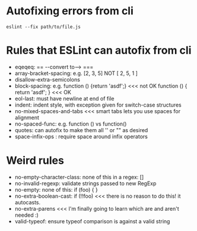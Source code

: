Autofixing errors from cli
==========================

    eslint --fix path/to/file.js


Rules that ESLint can autofix from cli
======================================
    
-   eqeqeq: ==   --convert to-->   ===
-   array-bracket-spacing: e.g. [2, 3, 5] NOT [ 2, 5, 1 ]
-   disallow-extra-semicolons
-   block-spacing: e.g. function () {return 'asdf';}   <<< not OK
												function () { return 'asdf'; } <<< OK
-   eol-last: must have newline at end of file
-   indent:  indent style, with exception given for switch-case structures
-   no-mixed-spaces-and-tabs 	<<< smart tabs lets you use spaces for alignment
-   no-spaced-func: e.g. function ()  vs function()
-   quotes:  can autofix to make them all '' or "" as desired
-   space-infix-ops  :  require space around infix operators


Weird rules
===========

-   no-empty-character-class:  none of this in a regex:  []
-   no-invalid-regexp:  validate strings passed to new RegExp
-   no-empty:   none of this: if (foo) {    }
-   no-extra-boolean-cast:  if (!!foo)  <<< there is no reason to do this! it autocasts.
-   no-extra-parens <<< I'm finally going to learn which are and aren't needed :)
-   valid-typeof:  ensure typeof comparison is against a valid string
